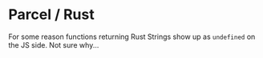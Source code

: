 # Parcel / Rust

For some reason functions returning Rust Strings show up as `undefined` on the JS side. Not sure why...

